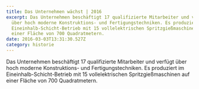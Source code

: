 ```yaml
---
title: Das Unternehmen wächst | 2016
excerpt: Das Unternehmen beschäftigt 17 qualifizierte Mitarbeiter und verfügt
  über hoch moderne Konstruktions- und Fertigungstechniken. Es produziert im
  Eineinhalb-Schicht-Betrieb mit 15 vollelektrischen Spritzgießmaschinen auf
  einer Fläche von 700 Quadratmetern.
date: 2016-03-03T13:31:30.527Z
category: historie
---
```

Das Unternehmen beschäftigt 17 qualifizierte Mitarbeiter und verfügt über hoch moderne Konstruktions- und Fertigungstechniken. Es produziert im Eineinhalb-Schicht-Betrieb mit 15 vollelektrischen Spritzgießmaschinen auf einer Fläche von 700 Quadratmetern.